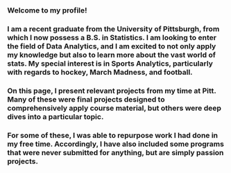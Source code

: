 ### Welcome to my profile!

### I am a recent graduate from the University of Pittsburgh, from which I now possess a B.S. in Statistics. I am looking to enter the field of Data Analytics, and I am excited to not only apply my knowledge but also to learn more about the vast world of stats. My special interest is in Sports Analytics, particularly with regards to hockey, March Madness, and football. 

### On this page, I present relevant projects from my time at Pitt. Many of these were final projects designed to comprehensively apply course material, but others were deep dives into a particular topic.

### For some of these, I was able to repurpose work I had done in my free time. Accordingly, I have also included some programs that were never submitted for anything, but are simply passion projects. 

<!--
**awindsheimer1/awindsheimer1** is a ✨ _special_ ✨ repository because its `README.md` (this file) appears on your GitHub profile.

Here are some ideas to get you started:

- 🔭 I’m currently working on ...
- 🌱 I’m currently learning ...
- 👯 I’m looking to collaborate on ...
- 🤔 I’m looking for help with ...
- 💬 Ask me about ...
- 📫 How to reach me: ...
- 😄 Pronouns: ...
- ⚡ Fun fact: ...
-->

